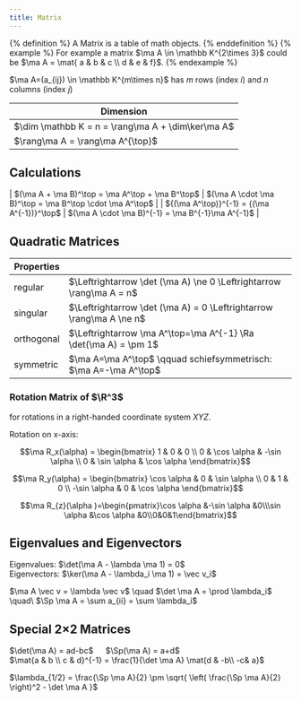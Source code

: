 ```yaml
---
title: Matrix
---
```


{% definition %}
A Matrix is a table of math objects.
{% enddefinition %}
{% example %}
For example a matrix $\ma A \in \mathbb K^{2\times 3}$ could be $\ma A = \mat{ a & b & c \\ d & e & f}$.
{% endexample %}

$\ma A=(a_{ij}) \in \mathbb K^{m\times n}$ has $m$ rows (index $i$) and $n$ columns (index $j$)

| Dimension |
|-----------|
| $\dim \mathbb K = n = \rang\ma A + \dim\ker\ma A$ |
| $\rang\ma A = \rang\ma A^{\top}$ |


## Calculations
| $(\ma A + \ma B)^\top = \ma A^\top + \ma B^\top$ | $(\ma A \cdot \ma B)^\top = \ma B^\top \cdot \ma A^\top$ |
| ${(\ma A^\top)}^{-1} = {(\ma A^{-1})}^\top$ | $(\ma A \cdot \ma B)^{-1} = \ma B^{-1}\ma A^{-1}$ |


## Quadratic Matrices

| Properties | |
|------------|----|
| regular  | $\Leftrightarrow \det (\ma A) \ne 0 \Leftrightarrow \rang\ma A = n$ |
| singular | $\Leftrightarrow \det (\ma A) = 0 \Leftrightarrow \rang\ma A \ne n$ |
| orthogonal | $\Leftrightarrow \ma A^\top=\ma A^{-1} \Ra \det(\ma A) = \pm 1$ |
| symmetric | $\ma A=\ma A^\top$ \qquad schiefsymmetrisch: $\ma A=-\ma A^\top$ |



### Rotation Matrix of $\R^3$
for rotations in a right-handed coordinate system $XYZ$.

Rotation on x-axis:

$$\ma R_x(\alpha) = \begin{bmatrix}
1 &   0         & 0           \\
0 & \cos \alpha & -\sin \alpha \\
0 & \sin \alpha &  \cos \alpha
\end{bmatrix}$$


$$\ma R_y(\alpha) = \begin{bmatrix}
\cos \alpha  & 0 & \sin \alpha \\
   0         & 1 &  0          \\
-\sin \alpha & 0 & \cos \alpha
\end{bmatrix}$$

$$\ma R_{z}(\alpha )=\begin{pmatrix}\cos \alpha &-\sin \alpha &0\\\sin \alpha &\cos \alpha &0\\0&0&1\end{bmatrix}$$




## Eigenvalues and Eigenvectors
Eigenvalues: $\det(\ma A - \lambda \ma 1) = 0$ <br>
Eigenvectors: $\ker(\ma A - \lambda_i \ma 1) = \vec v_i$

$\ma A \vec v = \lambda \vec v$ \quad $\det \ma A = \prod \lambda_i$ \quad\ $\Sp \ma A = \sum a_{ii} = \sum \lambda_i$


## Special 2×2 Matrices
$\det(\ma A) = ad-bc$ &emsp; $\Sp(\ma A) = a+d$ <br>
$\mat{a & b \\ c & d}^{-1} = \frac{1}{\det \ma A} \mat{d & -b\\ -c& a}$

$\lambda_{1/2} = \frac{\Sp \ma A}{2} \pm \sqrt{ \left( \frac{\Sp \ma A}{2} \right)^2 - \det \ma A }$
